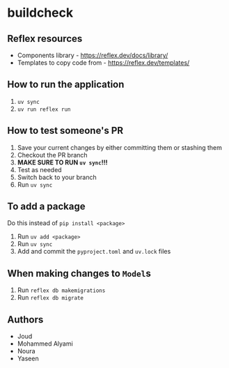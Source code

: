 # buildcheck

## Reflex resources

- Components library - https://reflex.dev/docs/library/
- Templates to copy code from - https://reflex.dev/templates/

## How to run the application

1. `uv sync`
2. `uv run reflex run`



## How to test someone's PR

1. Save your current changes by either committing them or stashing them
2. Checkout the PR branch
3. **MAKE SURE TO RUN `uv sync`!!!**
4. Test as needed
5. Switch back to your branch
6. Run `uv sync`



## To add a package

Do this instead of `pip install <package>`

1. Run `uv add <package>`
2. Run `uv sync`
3. Add and commit the `pyproject.toml` and `uv.lock` files



## When making changes to **`Model`s**

1. Run `reflex db makemigrations`
2. Run `reflex db migrate`

## Authors

- Joud
- Mohammed Alyami
- Noura
- Yaseen
